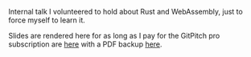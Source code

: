 Internal talk I volunteered to hold about Rust and WebAssembly, just to force myself to learn it.

Slides are rendered here for as long as I pay for the GitPitch pro subscription are
[here](https://gitpitch.com/gsson/wasm-talk/master) with a PDF backup [here](PITCHME.pdf).
